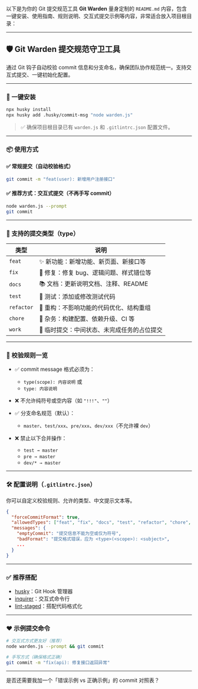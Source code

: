 以下是为你的 Git 提交规范工具 **Git Warden** 量身定制的 `README.md` 内容，包含一键安装、使用指南、规则说明、交互式提交示例等内容，非常适合放入项目根目录：

---

## 🛡 Git Warden 提交规范守卫工具

通过 Git 钩子自动校验 commit 信息和分支命名，确保团队协作规范统一。支持交互式提交、一键初始化配置。

---

### 🚀 一键安装

```bash
npx husky install
npx husky add .husky/commit-msg "node warden.js"
```

> ✅ 确保项目根目录已有 `warden.js` 和 `.gitlintrc.json` 配置文件。

---

### 📦 使用方式

#### ✅ 常规提交（自动校验格式）

```bash
git commit -m "feat(user): 新增用户注册接口"
```

#### ✅ 推荐方式：交互式提交（不再手写 commit）

```bash
node warden.js --prompt
git commit
```

---

### 🧩 支持的提交类型（type）

| 类型         | 说明                      |
| ---------- | ----------------------- |
| `feat`     | ✨ 新功能：新增功能、新页面、新接口等     |
| `fix`      | 🐞 修复：修复 bug、逻辑问题、样式错位等 |
| `docs`     | 📚 文档：更新说明文档、注释、README  |
| `test`     | 🧪 测试：添加或修改测试代码         |
| `refactor` | 🔧 重构：不影响功能的代码优化、结构重组   |
| `chore`    | 🔩 杂务：构建配置、依赖升级、CI 等    |
| `work`     | 🚧 临时提交：中间状态、未完成任务的占位提交 |

---

### 🔐 校验规则一览

* ✅ commit message 格式必须为：

  * `type(scope): 内容说明` 或
  * `type: 内容说明`

* ❌ 不允许纯符号或空内容（如 `"!!!"`、`""`）

* ✅ 分支命名规范（默认）：

  * `master`、`test/xxx`、`pre/xxx`、`dev/xxx`（不允许裸 `dev`）

* ❌ 禁止以下合并操作：

  * `test → master`
  * `pre → master`
  * `dev/* → master`

---

### 🛠 配置说明（`.gitlintrc.json`）

你可以自定义校验规则、允许的类型、中文提示文本等。

```json
{
  "forceCommitFormat": true,
  "allowedTypes": ["feat", "fix", "docs", "test", "refactor", "chore", "work"],
  "messages": {
    "emptyCommit": "提交信息不能为空或仅为符号",
    "badFormat": "提交格式错误，应为 <type>(<scope>): <subject>",
    ...
  }
}
```

---

### ✅ 推荐搭配

* [husky](https://typicode.github.io/husky/)：Git Hook 管理器
* [inquirer](https://www.npmjs.com/package/inquirer)：交互式命令行
* [lint-staged](https://github.com/okonet/lint-staged)：搭配代码格式化

---


### ❤️ 示例提交命令

```bash
# 交互式方式更友好（推荐）
node warden.js --prompt && git commit

# 手写方式（确保格式正确）
git commit -m "fix(api): 修复接口返回异常"
```

---

是否还需要我加一个「错误示例 vs 正确示例」的 commit 对照表？
